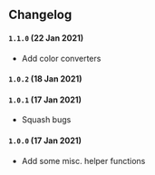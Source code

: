 ## Changelog

#### `1.1.0` (22 Jan 2021)
- Add color converters

#### `1.0.2` (18 Jan 2021)
#### `1.0.1` (17 Jan 2021)
- Squash bugs

#### `1.0.0` (17 Jan 2021)
- Add some misc. helper functions
